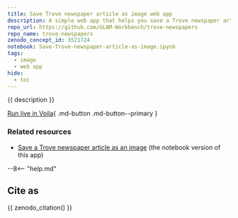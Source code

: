 ```yaml
---
title: Save Trove newspaper article as image web app
description: A simple web app that helps you save a Trove newspaper article as an image.
repo_url: https://github.com/GLAM-Workbench/trove-newspapers
repo_name: trove-newspapers
zenodo_concept_id: 3521724
notebook: Save-Trove-newspaper-article-as-image.ipynb
tags:
  - image
  - web app
hide:
  - toc
---
```


{{ description }}

[Run live in Voila](https://trove-newspaper-apps.uw.r.appspot.com/voila/render/{{notebook}}){ .md-button .md-button--primary }

### Related resources

* [Save a Trove newspaper article as an image](Save-Trove-newspaper-article-as-image.md) (the notebook version of this app)

--8<-- "help.md"

## Cite as

{{ zenodo_citation() }}